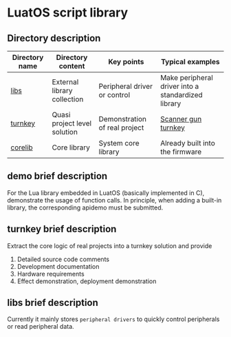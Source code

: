 # LuatOS script library

## Directory description

|Directory name|Directory content|Key points|Typical examples|
|--------|-------|----|---------|
|[libs](libs)|External library collection|Peripheral driver or control|Make peripheral driver into a standardized library|[ADS1115](libs/peripheral/ADS1115)|
|[turnkey](turnkey)|Quasi project level solution|Demonstration of real project|[Scanner gun turnkey](turnkey/scanner_air105/)|
|[corelib](corelib)|Core library|System core library|Already built into the firmware|Basic firmware, no modifications|

## demo brief description

For the Lua library embedded in LuatOS (basically implemented in C), demonstrate the usage of function calls. In principle, when adding a built-in library, the corresponding apidemo must be submitted.

## turnkey brief description

Extract the core logic of real projects into a turnkey solution and provide

1. Detailed source code comments
2. Development documentation
3. Hardware requirements
4. Effect demonstration, deployment demonstration

## libs brief description

Currently it mainly stores `peripheral drivers` to quickly control peripherals or read peripheral data.
